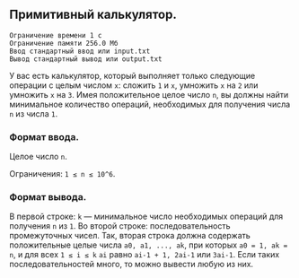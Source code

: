 ## Примитивный калькулятор.

```
Ограничение времени 1 с
Ограничение памяти 256.0 Мб
Ввод стандартный ввод или input.txt
Вывод стандартный вывод или output.txt
```

У вас есть калькулятор, который выполняет только следующие операции с целым числом `x`: сложить `1` и `x`, умножить `x` 
на `2` или умножить `x` на `3`. Имея положительное целое число `n`, вы должны найти минимальное количество операций, 
необходимых для получения числа `n` из числа `1`.

### Формат ввода.
Целое число `n`.

Ограничения:  `1 ≤ n ≤ 10^6`.

### Формат вывода.
В первой строке: `k` — минимальное число необходимых операций для получения `n` из `1`. Во второй строке:
последовательность промежуточных чисел. Так, вторая строка должна содержать положительные целые числа `a0, a1, ..., ak`,
при которых `a0 = 1, ak = n`, и для всех `1 ≤ i ≤ k` `ai` равно `ai-1 + 1, 2ai-1` или `3ai-1`. Если таких последовательностей
много, то можно вывести любую из них.


